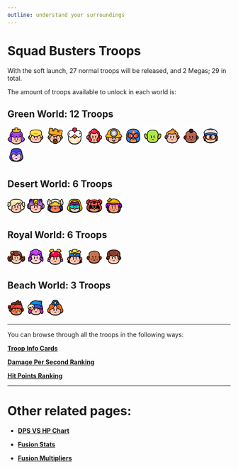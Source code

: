 ```yaml
---
outline: understand your surroundings
---
```


# Squad Busters Troops

With the soft launch, 27 normal troops will be released, and 2 Megas; 29 in total.

The amount of troops available to unlock in each world is:

## Green World: 12 Troops

<div id="banner">
    <div class="" style="display: inline-block;">
        <img src="../assets/sb_emote_archer-queen.png"  width="40" height="40" />
    </div>
    <div class="" style="display: inline-block;">
        <img src="../assets/sb_emote_barbarian.png"  width="40" height="40" />
    </div>
    <div class="" style="display: inline-block;">
        <img src="../assets/sb_emote_barbarian-king.png"  width="40" height="40" />
    </div>
    <div class="" style="display: inline-block;">
        <img src="../assets/sb_emote_chicken.png"  width="40" height="40" />
    </div>
    <div class="" style="display: inline-block;">
        <img src="../assets/sb_emote_colt.png"  width="40" height="40" />
    </div>
    <div class="" style="display: inline-block;">
        <img src="../assets/sb_emote_dynamike.png"  width="40" height="40" />
    </div>
    <div class="" style="display: inline-block;">
        <img src="../assets/sb_emote_el-primo.png"  width="40" height="40" />
    </div>
    <div class="" style="display: inline-block;">
        <img src="../assets/sb_emote_goblin.png"  width="40" height="40" />
    </div>
    <div class="" style="display: inline-block;">
        <img src="../assets/sb_emote_greg.png"  width="40" height="40" />
    </div>
    <div class="" style="display: inline-block;">
        <img src="../assets/sb_emote_hog-rider.png"  width="40" height="40" />
    </div>
    <div class="" style="display: inline-block;">
        <img src="../assets/sb_emote_medic.png"  width="40" height="40" />
    </div>
    <div class="" style="display: inline-block;">
        <img src="../assets/sb_emote_witch.png"  width="40" height="40" />
    </div>
</div>

## Desert World: 6 Troops

<div id="banner">
    <div class="" style="display: inline-block;">
        <img src="../assets/sb_emote_battle-healer.png"  width="40" height="40" />
    </div>
    <div class="" style="display: inline-block;">
        <img src="../assets/sb_emote_bea.png"  width="40" height="40" />
    </div>
    <div class="" style="display: inline-block;">
        <img src="../assets/sb_emote_bo.png"  width="40" height="40" />
    </div>
    <div class="" style="display: inline-block;">
        <img src="../assets/sb_emote_max.png"  width="40" height="40" />
    </div>
    <div class="" style="display: inline-block;">
        <img src="../assets/sb_emote_nita.png"  width="40" height="40" />
    </div>
    <div class="" style="display: inline-block;">
        <img src="../assets/sb_emote_shelly.png"  width="40" height="40" />
    </div>
</div>

## Royal World: 6 Troops

<div id="banner">
    <div class="" style="display: inline-block;">
        <img src="../assets/sb_emote_mavis.png"  width="40" height="40" />
    </div>
    <div class="" style="display: inline-block;">
        <img src="../assets/sb_emote_mortis.png"  width="40" height="40" />
    </div>
    <div class="" style="display: inline-block;">
        <img src="../assets/sb_emote_pam.png"  width="40" height="40" />
    </div>
    <div class="" style="display: inline-block;">
        <img src="../assets/sb_emote_royale-king.png"  width="40" height="40" />
    </div>
    <div class="" style="display: inline-block;">
        <img src="../assets/sb_emote_trader.png"  width="40" height="40" />
    </div>
    <div class="" style="display: inline-block;">
        <img src="../assets/sb_emote_wizard.png"  width="40" height="40" />
    </div>
</div>

## Beach World: 3 Troops

<div id="banner">
    <div class="" style="display: inline-block;">
        <img src="../assets/sb_emote_heavy.png"  width="40" height="40" />
    </div>
    <div class="" style="display: inline-block;">
        <img src="../assets/sb_emote_penny.png"  width="40" height="40" />
    </div>
    <div class="" style="display: inline-block;">
        <img src="../assets/sb_emote_tank-girl.png"  width="40" height="40" />
    </div>
</div>

___

You can browse through all the troops in the following ways:

[**Troop Info Cards**](/sb/troops_cards)

[**Damage Per Second Ranking**](/sb/troops_by_dps)

[**Hit Points Ranking**](/sb/troops_by_hp)

___

# Other related pages:

- [**DPS VS HP Chart**](/sb/troops_chart_dpsvshp)

- [**Fusion Stats**](/sb/troops_fusions)

- [**Fusion Multipliers**](/sb/troops_fusion_multipliers)